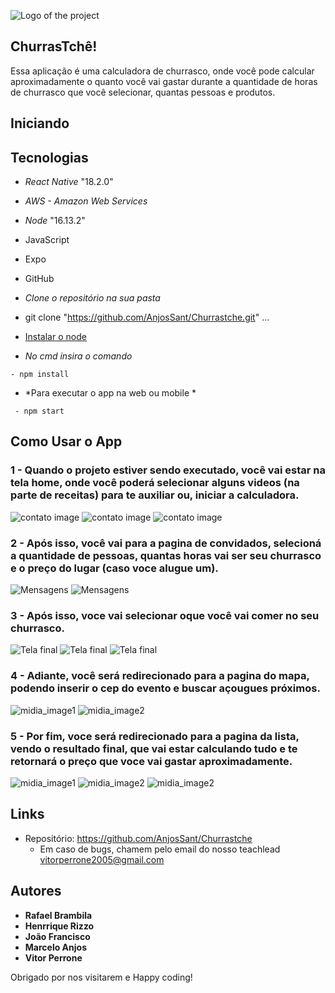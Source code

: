 ![Logo of the project](https://github.com/AnjosSant/Churrastche/blob/main/src/img_readme/logo.jpeg)


## ChurrasTchê!
Essa aplicação é uma calculadora de churrasco, onde você pode calcular aproximadamente o quanto você vai gastar durante a quantidade de horas de churrasco que você selecionar, quantas pessoas e produtos. 

## Iniciando

## Tecnologias 
- *React Native* "18.2.0"
- *AWS - Amazon Web Services*
- *Node* "16.13.2"
- JavaScript 
- Expo 
- GitHub 

- *Clone o repositório na sua pasta*
- git clone "https://github.com/AnjosSant/Churrastche.git"
...
- [Instalar o node](https://nodejs.org/en)
- *No cmd insira o comando*
```
- npm install
```
- *Para executar o app na web ou mobile *
```
 - npm start
```

 ## Como Usar o App

### 1 - Quando o projeto estiver sendo executado, você vai estar na tela home, onde você poderá selecionar alguns videos (na parte de receitas) para te auxiliar ou, iniciar a calculadora.

![contato image](https://github.com/AnjosSant/Churrastche/tree/main/src/img_readme/home.jpeg) ![contato image](https://github.com/AnjosSant/Churrastche/tree/main/src/img_readme/home2.jpeg) ![contato image](https://github.com/AnjosSant/Churrastche/tree/main/src/img_readme/home3.jpeg)


### 2 - Após isso, você vai para a pagina de convidados, selecioná a quantidade de pessoas, quantas horas vai ser seu churrasco e o preço do lugar (caso voce alugue um).

![Mensagens](https://github.com/AnjosSant/Churrastche/blob/main/src/img_readme/convidados.jpeg)
![Mensagens](https://github.com/AnjosSant/Churrastche/blob/main/src/img_readme/convidados2.jpeg)

### 3 - Após isso, voce vai selecionar oque você vai comer no seu churrasco.

![Tela final](https://github.com/AnjosSant/Churrastche/blob/main/src/img_readme/shop.jpeg)
![Tela final](https://github.com/AnjosSant/Churrastche/blob/main/src/img_readme/shop2.jpeg)
![Tela final](https://github.com/AnjosSant/Churrastche/blob/main/src/img_readme/shop3.jpeg)


### 4 - Adiante, você será redirecionado para a pagina do mapa, podendo inserir o cep do evento e buscar açougues próximos.
![midia_image1](https://github.com/AnjosSant/Churrastche/blob/main/src/img_readme/mapa.jpeg)
![midia_image2](https://github.com/AnjosSant/Churrastche/blob/main/src/img_readme/mapa2.jpeg)


### 5 - Por fim,  voce será redirecionado para a pagina da lista, vendo o resultado final, que vai estar calculando tudo e te retornará o preço que voce vai gastar aproximadamente.

![midia_image1](https://github.com/AnjosSant/Churrastche/blob/main/src/img_readme/lista.jpeg)
![midia_image2](https://github.com/AnjosSant/Churrastche/blob/main/src/img_readme/lista2.jpeg)
![midia_image2](https://github.com/AnjosSant/Churrastche/blob/main/src/img_readme/lista3.jpeg)


## Links
  - Repositório: https://github.com/AnjosSant/Churrastche
    - Em caso de bugs, chamem pelo email do nosso teachlead vitorperrone2005@gmail.com


  ## Autores

  * **Rafael Brambila** 
  * **Henrrique Rizzo**
  * **João Francisco**
  * **Marcelo Anjos**
  * **Vitor Perrone**

Obrigado por nos visitarem e Happy coding!
